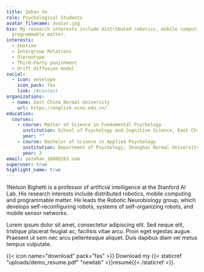 ```yaml
---
title: Zehan Ye
role: Psychological Students
avatar_filename: avatar.jpg
bio: My research interests include distributed robotics, mobile computing and
  programmable matter.
interests:
  - Emotion
  - Intergroup Relations
  - Stereotype
  - Third-Party punishment
  - Drift diffusion model
social:
  - icon: envelope
    icon_pack: fas
    link: /#contact
organizations:
  - name: East China Normal University
    url: https://english.ecnu.edu.cn/
education:
  courses:
    - course: Master of Science in Fundamental Psychology
      institution: School of Psychology and Cognitive Science, East China Normal University
      year: ""
    - course: Bachelor of Science in Applied Psychology
      institution: Department of Psychology, Shanghai Normal University
      year: 3
email: yezehan_1008@163.com
superuser: true
highlight_name: true
---
```

1Nelson Bighetti is a professor of artificial intelligence at the Stanford AI Lab. His research interests include distributed robotics, mobile computing and programmable matter. He leads the Robotic Neurobiology group, which develops self-reconfiguring robots, systems of self-organizing robots, and mobile sensor networks.

Lorem ipsum dolor sit amet, consectetur adipiscing elit. Sed neque elit, tristique placerat feugiat ac, facilisis vitae arcu. Proin eget egestas augue. Praesent ut sem nec arcu pellentesque aliquet. Duis dapibus diam vel metus tempus vulputate.

{{< icon name="download" pack="fas" >}} Download my {{< staticref "uploads/demo_resume.pdf" "newtab" >}}resumé{{< /staticref >}}.